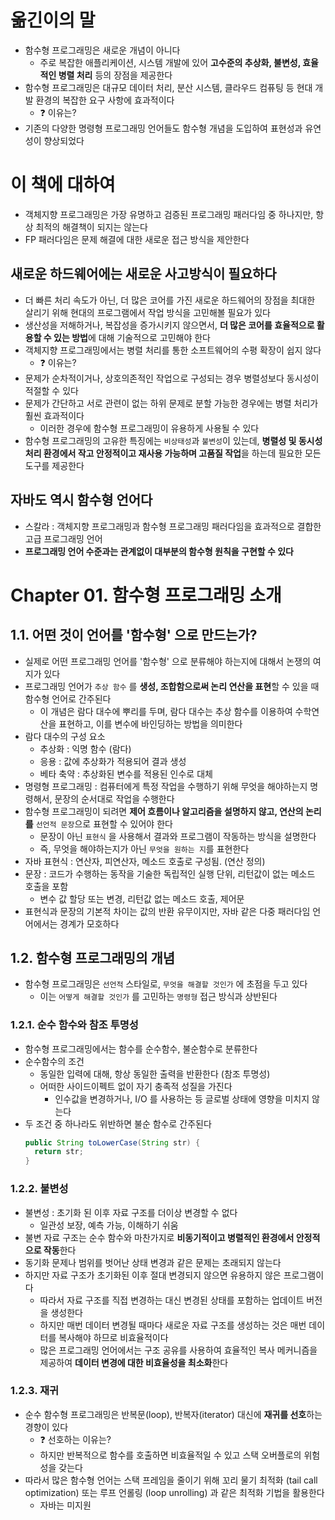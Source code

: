 # 옮긴이의 말
- 함수형 프로그래밍은 새로운 개념이 아니다
  - 주로 복잡한 애플리케이션, 시스템 개발에 있어 **고수준의 추상화, 불변성, 효율적인 병렬 처리** 등의 장점을 제공한다
- 함수형 프로그래밍은 대규모 데이터 처리, 분산 시스템, 클라우드 컴퓨팅 등 현대 개발 환경의 복잡한 요구 사항에 효과적이다
  - ❓ 이유는?
- 기존의 다양한 명령형 프로그래밍 언어들도 함수형 개념을 도입하여 표현성과 유연성이 향상되었다

# 이 책에 대하여
- 객체지향 프로그래밍은 가장 유명하고 검증된 프로그래밍 패러다임 중 하나지만, 항상 최적의 해결책이 되지는 않는다
- FP 패러다임은 문제 해결에 대한 새로운 접근 방식을 제안한다
## 새로운 하드웨어에는 새로운 사고방식이 필요하다
- 더 빠른 처리 속도가 아닌, 더 많은 코어를 가진 새로운 하드웨어의 장점을 최대한 살리기 위해 현대의 프로그램에서 작업 방식을 고민해볼 필요가 있다
- 생산성을 저해하거나, 복잡성을 증가시키지 않으면서, **더 많은 코어를 효율적으로 활용할 수 있는 방법**에 대해 기술적으로 고민해야 한다
- 객체지향 프로그래밍에서는 병렬 처리를 통한 소프트웨어의 수평 확장이 쉽지 않다
  - ❓ 이유는?
- 문제가 순차적이거나, 상호의존적인 작업으로 구성되는 경우 병렬성보다 동시성이 적절할 수 있다
- 문제가 간단하고 서로 관련이 없는 하위 문제로 분할 가능한 경우에는 병렬 처리가 훨씬 효과적이다
  - 이러한 경우에 함수형 프로그래밍이 유용하게 사용될 수 있다
- 함수형 프로그래밍의 고유한 특징에는 `비상태성`과 `불변성`이 있는데, **병렬성 및 동시성 처리 환경에서 작고 안정적이고 재사용 가능하며 고품질 작업**을 하는데 필요한 모든 도구를 제공한다

## 자바도 역시 함수형 언어다
- 스칼라 : 객체지향 프로그래밍과 함수형 프로그래밍 패러다임을 효과적으로 결합한 고급 프로그래밍 언어
- **프로그래밍 언어 수준과는 관계없이 대부분의 함수형 원칙을 구현할 수 있다**

# Chapter 01. 함수형 프로그래밍 소개
## 1.1. 어떤 것이 언어를 '함수형' 으로 만드는가?
- 실제로 어떤 프로그래밍 언어를 '함수형' 으로 분류해야 하는지에 대해서 논쟁의 여지가 있다
- 프로그래밍 언어가 `추상 함수` 를 **생성, 조합함으로써 논리 연산을 표현**할 수 있을 때 함수형 언어로 간주된다
  - 이 개념은 람다 대수에 뿌리를 두며, 람다 대수는 추상 함수를 이용하여 수학연산을 표현하고, 이를 변수에 바인딩하는 방법을 의미한다
- 람다 대수의 구성 요소
  - 추상화 : 익명 함수 (람다)
  - 응용 : 값에 추상화가 적용되어 결과 생성
  - 베타 축약 : 추상화된 변수를 적용된 인수로 대체
- 명령형 프로그래밍 : 컴퓨터에게 특정 작업을 수행하기 위해 무엇을 해야하는지 명령해서, 문장의 순서대로 작업을 수행한다
- 함수형 프로그래밍이 되려면 **제어 흐름이나 알고리즘을 설명하지 않고, 연산의 논리를** `선언적 문장`으로 표현할 수 있어야 한다
  - 문장이 아닌 `표현식` 을 사용해서 결과와 프로그램이 작동하는 방식을 설명한다
  - 즉, 무엇을 해야하는지가 아닌 `무엇을 원하는 지`를 표현한다
- 자바 표현식 : 연산자, 피연산자, 메소드 호출로 구성됨. (연산 정의)
- 문장 : 코드가 수행하는 동작을 기술한 독립적인 실행 단위, 리턴값이 없는 메소드 호출을 포함
  - 변수 값 할당 또는 변경, 리턴값 없는 메소드 호출, 제어문
- 표현식과 문장의 기본적 차이는 값의 반환 유무이지만, 자바 같은 다중 패러다임 언어에서는 경계가 모호하다

## 1.2. 함수형 프로그래밍의 개념
- 함수형 프로그래밍은 `선언적` 스타일로, `무엇을 해결할 것인가` 에 초점을 두고 있다
  - 이는 `어떻게 해결할 것인가` 를 고민하는 `명령형` 접근 방식과 상반된다

### 1.2.1. 순수 함수와 참조 투명성
- 함수형 프로그래밍에서는 함수를 순수함수, 불순함수로 분류한다
- 순수함수의 조건
  - 동일한 입력에 대해, 항상 동일한 출력을 반환한다 (참조 투명성)
  - 어떠한 사이드이펙트 없이 자기 충족적 성질을 가진다
    - 인수값을 변경하거나, I/O 를 사용하는 등 글로벌 상태에 영향을 미치지 않는다
- 두 조건 중 하나라도 위반하면 불순 함수로 간주된다
  ```java
  public String toLowerCase(String str) {
    return str;
  }
  ```

### 1.2.2. 불변성
- 불변성 : 초기화 된 이후 자료 구조를 더이상 변경할 수 없다
  - 일관성 보장, 예측 가능, 이해하기 쉬움
- 불변 자료 구조는 순수 함수와 마찬가지로 **비동기적이고 병렬적인 환경에서 안정적으로 작동**한다
- 동기화 문제나 범위를 벗어난 상태 변경과 같은 문제는 초래되지 않는다
- 하지만 자료 구조가 초기화된 이후 절대 변경되지 않으면 유용하지 않은 프로그램이다
  - 따라서 자료 구조를 직접 변경하는 대신 변경된 상태를 포함하는 업데이트 버전을 생성한다
  - 하지만 매번 데이터 변경될 때마다 새로운 자료 구조를 생성하는 것은 매번 데이터를 복사해야 하므로 비효율적이다
  - 많은 프로그래밍 언어에서는 구조 공유를 사용하여 효율적인 복사 메커니즘을 제공하여 **데이터 변경에 대한 비효율성을 최소화**한다
### 1.2.3. 재귀
  - 순수 함수형 프로그래밍은 반복문(loop), 반복자(iterator) 대신에 **재귀를 선호**하는 경향이 있다
    - ❓ 선호하는 이유는?
    - 하지만 반복적으로 함수를 호출하면 비효율적일 수 있고 스택 오버플로의 위험성을 갖는다
  - 따라서 많은 함수형 언어는 스택 프레임을 줄이기 위해 꼬리 물기 최적화 (tail call optimization) 또는 루프 언롤링 (loop unrolling) 과 같은 최적화 기법을 활용한다
    - 자바는 미지원
  